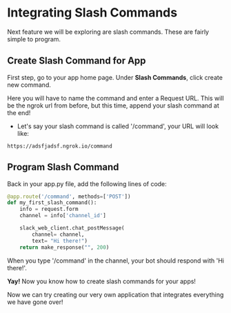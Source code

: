 # Integrating Slash Commands
Next feature we will be exploring are slash commands. These are fairly simple to program. 

## Create Slash Command for App
First step, go to your app home page. Under **Slash Commands**, click create new command. 

Here you will have to name the command and enter a Request URL. This will be the ngrok url from before, but this time, append your slash command at the end!

- Let's say your slash command is called '/command', your URL will look like:
```
https://adsfjadsf.ngrok.io/command
```

## Program Slash Command
Back in your app.py file, add the following lines of code: 

```Python
@app.route('/command', methods=['POST'])
def my_first_slash_command():
    info = request.form
    channel = info['channel_id']

    slack_web_client.chat_postMessage(
        channel= channel,
        text= "Hi there!")
    return make_response("", 200)
```

When you type '/command' in the channel, your bot should respond with 'Hi there!'.

**Yay!** Now you know how to create slash commands for your apps!

Now we can try creating our very own application that integrates everything we have gone over!
